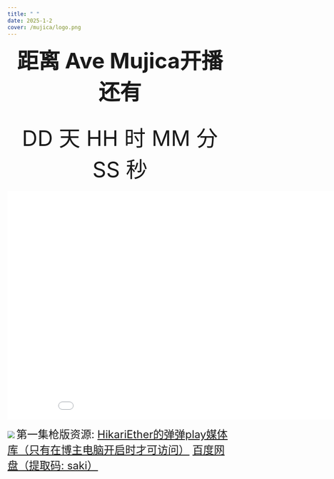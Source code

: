```yaml
---
title: " "
date: 2025-1-2
cover: /mujica/logo.png
---
```


<center><font size=10pt><b>距离 Ave Mujica开播还有</b></font></center>
<br><br>
<center><font size=10pt id="date">DD 天 HH 时 MM 分 SS 秒</font></center>
<br>
<center>
<iframe src="//player.bilibili.com/player.html?isOutside=true&bvid=BV1ZtzsYMEfA&muted=0&high_quality=1" scrolling="no" border="0" frameborder="no" framespacing="0" allowfullscreen="true" height="513" width="915"></iframe>
</center>

![](/mujica/mujica.jpg)
<font size=5pt>第一集枪版资源:
<a href="https://video.u422487.nyat.app:41330/web1/video.html?id=f0e5ba68-f43e-479a-b402-65ee64d3963c">HikariEther的弹弹play媒体库（只有在博主电脑开启时才可访问）</a>
<a href="https://pan.baidu.com/s/1SSofSviipm4VsYW2vhcc-Q?pwd=saki">百度网盘（提取码: saki）</a>
</font>
<script>
    var a = setInterval(timer, 1000);
    var date = document.getElementById("date");
    function timer() {
        var nowTime = new Date();
        var inputTime = new Date('2025-1-2 21:30:00');
        var times = (inputTime - nowTime) / 1000;
        var d = parseInt(times / 60 / 60 / 24);
        d = d < 10 ? '0' + d : d;
        var h = parseInt(times / 60 / 60 % 24);
        h = h < 10 ? '0' + h : h;
        var m = parseInt(times / 60 % 60);
        m = m < 10 ? '0' + m : m;
        var s = parseInt(times % 60);
        s = s < 10 ? '0' + s : s;
        date.innerHTML = d + ' 天 ' + h + ' 时 ' + m + ' 分 ' + s + ' 秒 ';
    }
</script>